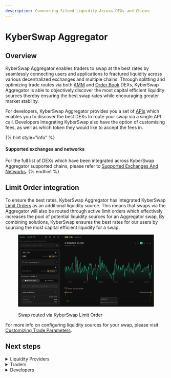 ```yaml
---
description: Connecting Siloed Liquidity Across DEXs and Chains
---
```


# KyberSwap Aggregator

## Overview

KyberSwap Aggregator enables traders to swap at the best rates by seamlessly connecting users and applications to fractured liquidity across various decentralized exchanges and multiple chains. Through splitting and optimizing trade routes via both [AMM](../../getting-started/foundational-topics/decentralized-finance/automated-market-maker.md) and [Order Book](../../getting-started/foundational-topics/decentralized-finance/order-book.md) DEXs, KyberSwap Aggregator is able to objectively discover the most capital efficient liquidity sources thereby ensuring the best swap rates while encouraging greater market stability.

For developers, KyberSwap Aggregator provides you a set of [APIs](aggregator-api-specification/) which enables you to discover the best DEXs to route your swap via a single API call. Developers integrating KyberSwap also have the option of customising fees, as well as which token they would like to accept the fees in.

{% hint style="info" %}
#### Supported exchanges and networks

For the full list of DEXs which have been integrated across KyberSwap Aggregator supported chains, please refer to [Supported Exchanges And Networks](../../getting-started/supported-exchanges-and-networks.md).
{% endhint %}

## Limit Order integration

To ensure the best rates, KyberSwap Aggregator has integrated KyberSwap [Limit Orders](../limit-order/) as an additional liquidity source. This means that swaps via the Aggregator will also be routed through active limit orders which effectively increases the pool of potential liquidity sources for an Aggregator swap. By combining solutions, KyberSwap ensures the best rates for our users by sourcing the most capital efficient liquidity for a swap.

<figure><img src="../../.gitbook/assets/image (2) (2).png" alt=""><figcaption><p>Swap routed via KyberSwap Limit Order</p></figcaption></figure>

For more info on configuring liquidity sources for your swap, please visit [Customizing Trade Parameters](../kyberswap-interface/user-guides/instantly-swap-at-the-best-rates.md#customizing-trade-parameters).

## Next steps

<details>

<summary>Liquidity Providers</summary>

* [Discover how KyberSwap sources more trades for your pool](concepts/dynamic-trade-routing.md)

</details>

<details>

<summary>Traders</summary>

* [Learn how KyberSwap sources the best rates for your swap](concepts/dynamic-trade-routing.md)
* [Instantly swap at the best rates from the KyberSwap Interface](../kyberswap-interface/user-guides/instantly-swap-at-the-best-rates.md)

</details>

<details>

<summary>Developers</summary>

* [Explore key Aggregator concepts](concepts/)
* [Execute a swap with the Aggregator API](developer-guides/execute-a-swap-with-the-aggregator-api.md)
* [Filter Aggregator queries using KyberSwap DEX IDs](dex-ids.md)

</details>
